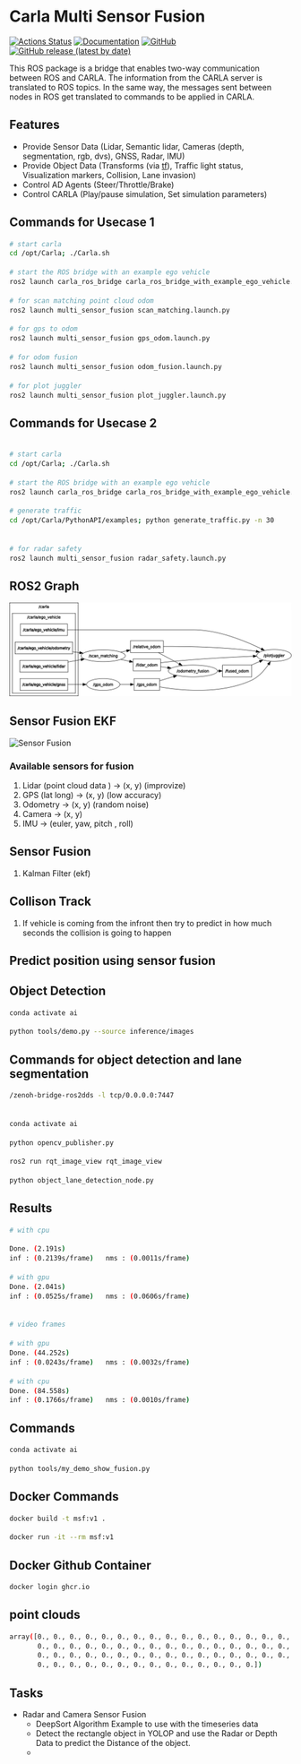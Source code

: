 # Carla Multi Sensor Fusion

[![Actions Status](https://github.com/carla-simulator/ros-bridge/workflows/CI/badge.svg)](https://github.com/carla-simulator/ros-bridge)
[![Documentation](https://readthedocs.org/projects/carla/badge/?version=latest)](http://carla.readthedocs.io)
[![GitHub](https://img.shields.io/github/license/carla-simulator/ros-bridge)](https://github.com/carla-simulator/ros-bridge/blob/master/LICENSE)
[![GitHub release (latest by date)](https://img.shields.io/github/v/release/carla-simulator/ros-bridge)](https://github.com/carla-simulator/ros-bridge/releases/latest)

 This ROS package is a bridge that enables two-way communication between ROS and CARLA. The information from the CARLA server is translated to ROS topics. In the same way, the messages sent between nodes in ROS get translated to commands to be applied in CARLA.



## Features

- Provide Sensor Data (Lidar, Semantic lidar, Cameras (depth, segmentation, rgb, dvs), GNSS, Radar, IMU)
- Provide Object Data (Transforms (via [tf](http://wiki.ros.org/tf)), Traffic light status, Visualization markers, Collision, Lane invasion)
- Control AD Agents (Steer/Throttle/Brake)
- Control CARLA (Play/pause simulation, Set simulation parameters)

## Commands for Usecase 1

```bash
# start carla
cd /opt/Carla; ./Carla.sh

# start the ROS bridge with an example ego vehicle
ros2 launch carla_ros_bridge carla_ros_bridge_with_example_ego_vehicle.launch.py

# for scan matching point cloud odom
ros2 launch multi_sensor_fusion scan_matching.launch.py

# for gps to odom
ros2 launch multi_sensor_fusion gps_odom.launch.py

# for odom fusion
ros2 launch multi_sensor_fusion odom_fusion.launch.py

# for plot juggler
ros2 launch multi_sensor_fusion plot_juggler.launch.py
```
## Commands for Usecase 2

```bash

# start carla
cd /opt/Carla; ./Carla.sh

# start the ROS bridge with an example ego vehicle
ros2 launch carla_ros_bridge carla_ros_bridge_with_example_ego_vehicle.launch.py

# generate traffic
cd /opt/Carla/PythonAPI/examples; python generate_traffic.py -n 30


# for radar safety
ros2 launch multi_sensor_fusion radar_safety.launch.py
```

## ROS2 Graph

![ROS2 Graph](rosgraph.png)

## Sensor Fusion EKF

![Sensor Fusion](sensor_fusion.gif)

### Available sensors for fusion

1. Lidar (point cloud data ) -> (x, y) (improvize)
2. GPS (lat long) -> (x, y) (low accuracy)
3. Odometry -> (x, y) (random noise)
4. Camera -> (x, y)
5. IMU -> (euler, yaw, pitch , roll)



## Sensor Fusion

1. Kalman Filter (ekf)


## Collison Track

1. If vehicle is coming from the infront then try to predict in how much seconds the collision is going to happen

## Predict position using sensor fusion

## Object Detection

```bash
conda activate ai

python tools/demo.py --source inference/images
```

## Commands for object detection and lane segmentation

```bash
/zenoh-bridge-ros2dds -l tcp/0.0.0.0:7447


conda activate ai

python opencv_publisher.py

ros2 run rqt_image_view rqt_image_view

python object_lane_detection_node.py
```

## Results

```bash
# with cpu

Done. (2.191s)
inf : (0.2139s/frame)   nms : (0.0011s/frame)

# with gpu
Done. (2.041s)
inf : (0.0525s/frame)   nms : (0.0606s/frame)


# video frames

# with gpu
Done. (44.252s)
inf : (0.0243s/frame)   nms : (0.0032s/frame)

# with cpu
Done. (84.558s)
inf : (0.1766s/frame)   nms : (0.0010s/frame)

```

## Commands

```bash
conda activate ai

python tools/my_demo_show_fusion.py
```

## Docker Commands

```bash
docker build -t msf:v1 .

docker run -it --rm msf:v1
```

## Docker Github Container

```bash
docker login ghcr.io
```

## point clouds

```bash
array([0., 0., 0., 0., 0., 0., 0., 0., 0., 0., 0., 0., 0., 0., 0., 0., 0.,
       0., 0., 0., 0., 0., 0., 0., 0., 0., 0., 0., 0., 0., 0., 0., 0., 0.,
       0., 0., 0., 0., 0., 0., 0., 0., 0., 0., 0., 0., 0., 0., 0., 0., 0.,
       0., 0., 0., 0., 0., 0., 0., 0., 0., 0., 0., 0., 0., 0.])
```


## Tasks

- Radar and Camera Sensor Fusion
  - DeepSort Algorithm Example to use with the timeseries data
  - Detect the rectangle object in YOLOP and use the Radar or Depth Data to predict the Distance of the object.
  - 